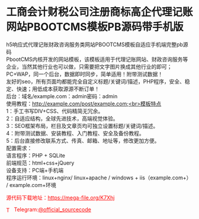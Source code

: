 # 工商会计财税公司注册商标高企代理记账网站PBOOTCMS模板PB源码带手机版

h5响应式代理记账财政咨询服务类网站PBOOTCMS模板自适应手机端完整pb源码<br>PbootCMS内核开发的网站模板，该模板适用于代理记账网站、财政咨询服务等企业，当然其他行业也可以做，只需要把文字图片换成其他行业的即可；<br>PC+WAP，同一个后台，数据即时同步，简单适用！附带测试数据！<br>友好的seo，所有页面均都能完全自定义标题/关键词/描述，PHP程序，安全、稳定、快速；用低成本获取源源不断订单！<br>后台：域名/example.com：admin密码：admin<br>使用教程：http://example.com/post/example.com;<br>模板特点<br>1：手工书写DIV+CSS、代码精简无冗余。<br>2：自适应结构，全球先进技术，高端视觉体验。<br>3：SEO框架布局，栏目及文章页均可独立设置标题/关键词/描述。<br>4：附带测试数据、安装教程、入门教程、安全及备份教程。<br>5：后台直接修改联系方式、传真、邮箱、地址等，修改更加方便。<br>配置需求：<br>语言程序：PHP + SQLite<br>前端规范：html+css+jQuery<br>设备支持：PC端+手机端<br>程序运行环境：linux+nginx/ linux+apache / windows + iis（example.com+） / example.com+环境<br>


<p style="color: red;">源代码下载地址：<a href="https://mega-file.org/K7Xhj" style="color: red;">https://mega-file.org/K7Xhj</a></p><p style="color: red;"><img src="https://cdn-icons-png.flaticon.com/512/2111/2111646.png" alt="Telegram Icon" style="width: 16px; vertical-align: middle; margin-right: 5px;">Telegram:<a href="https://t.me/official_sourcecode" style="color: red;">@official_sourcecode</a></p>